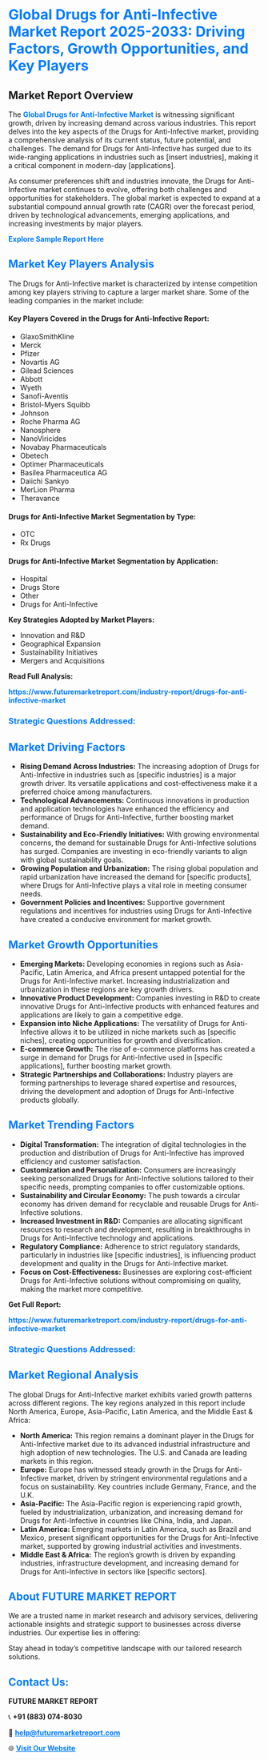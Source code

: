 <h1 style="color: #007BFF;">Global Drugs for Anti-Infective Market Report 2025-2033: Driving Factors, Growth Opportunities, and Key Players</h1>

<section id="overview">
<h2>Market Report Overview</h2>
<p>The <a href="https://www.futuremarketreport.com/industry-report/drugs-for-anti-infective-market" style="color: #007BFF; text-decoration: none;"><strong>Global Drugs for Anti-Infective Market</strong></a> is witnessing significant growth, driven by increasing demand across various industries. This report delves into the key aspects of the Drugs for Anti-Infective market, providing a comprehensive analysis of its current status, future potential, and challenges. The demand for Drugs for Anti-Infective has surged due to its wide-ranging applications in industries such as [insert industries], making it a critical component in modern-day [applications].</p>
<p>As consumer preferences shift and industries innovate, the Drugs for Anti-Infective market continues to evolve, offering both challenges and opportunities for stakeholders. The global market is expected to expand at a substantial compound annual growth rate (CAGR) over the forecast period, driven by technological advancements, emerging applications, and increasing investments by major players.</p>
</section>

<section id="overview">
<p><a href="https://www.futuremarketreport.com/request-sample/reportId=112507" style="color: #007BFF; text-decoration: none;"><strong>Explore Sample Report Here</strong></a></p>
</section>

<section id="key-players">
<h2 style="color: #007BFF;">Market Key Players Analysis</h2>
<p>The Drugs for Anti-Infective market is characterized by intense competition among key players striving to capture a larger market share. Some of the leading companies in the market include:</p>
<h4>Key Players Covered in the Drugs for Anti-Infective Report:</h4>
<ul><li>GlaxoSmithKline</li><li>Merck</li><li>Pfizer</li><li>Novartis AG</li><li>Gilead Sciences</li><li>Abbott</li><li>Wyeth</li><li>Sanofi-Aventis</li><li>Bristol-Myers Squibb</li><li>Johnson</li><li>Roche Pharma AG</li><li>Nanosphere</li><li>NanoViricides</li><li>Novabay Pharmaceuticals</li><li>Obetech</li><li>Optimer Pharmaceuticals</li><li>Basilea Pharmaceutica AG</li><li>Daiichi Sankyo</li><li>MerLion Pharma</li><li>Theravance</li></ul>
<h4>Drugs for Anti-Infective Market Segmentation by Type:</h4>
<ul><li>OTC</li><li>Rx Drugs</li></ul>

<h4>Drugs for Anti-Infective Market Segmentation by Application:</h4>
<ul><li>Hospital</li><li>Drugs Store</li><li>Other</li><li>Drugs for Anti-Infective</li></ul>
<p><strong>Key Strategies Adopted by Market Players:</strong></p>
<ul>
<li>Innovation and R&D</li>
<li>Geographical Expansion</li>
<li>Sustainability Initiatives</li>
<li>Mergers and Acquisitions</li>
</ul>
</section>

<section>
<p><strong>Read Full Analysis: </strong></p><a href="https://www.futuremarketreport.com/industry-report/drugs-for-anti-infective-market" style="color: #007BFF; text-decoration: none;"><strong>https://www.futuremarketreport.com/industry-report/drugs-for-anti-infective-market</strong></a>
<h3 style="color: #007BFF;">Strategic Questions Addressed:</h3>
</section>

<section id="driving-factors">
<h2 style="color: #007BFF;">Market Driving Factors</h2>
<ul>
<li><strong>Rising Demand Across Industries:</strong> The increasing adoption of Drugs for Anti-Infective in industries such as [specific industries] is a major growth driver. Its versatile applications and cost-effectiveness make it a preferred choice among manufacturers.</li>
<li><strong>Technological Advancements:</strong> Continuous innovations in production and application technologies have enhanced the efficiency and performance of Drugs for Anti-Infective, further boosting market demand.</li>
<li><strong>Sustainability and Eco-Friendly Initiatives:</strong> With growing environmental concerns, the demand for sustainable Drugs for Anti-Infective solutions has surged. Companies are investing in eco-friendly variants to align with global sustainability goals.</li>
<li><strong>Growing Population and Urbanization:</strong> The rising global population and rapid urbanization have increased the demand for [specific products], where Drugs for Anti-Infective plays a vital role in meeting consumer needs.</li>
<li><strong>Government Policies and Incentives:</strong> Supportive government regulations and incentives for industries using Drugs for Anti-Infective have created a conducive environment for market growth.</li>
</ul>
</section>

<section id="growth-opportunities">
<h2 style="color: #007BFF;">Market Growth Opportunities</h2>
<ul>
<li><strong>Emerging Markets:</strong> Developing economies in regions such as Asia-Pacific, Latin America, and Africa present untapped potential for the Drugs for Anti-Infective market. Increasing industrialization and urbanization in these regions are key growth drivers.</li>
<li><strong>Innovative Product Development:</strong> Companies investing in R&D to create innovative Drugs for Anti-Infective products with enhanced features and applications are likely to gain a competitive edge.</li>
<li><strong>Expansion into Niche Applications:</strong> The versatility of Drugs for Anti-Infective allows it to be utilized in niche markets such as [specific niches], creating opportunities for growth and diversification.</li>
<li><strong>E-commerce Growth:</strong> The rise of e-commerce platforms has created a surge in demand for Drugs for Anti-Infective used in [specific applications], further boosting market growth.</li>
<li><strong>Strategic Partnerships and Collaborations:</strong> Industry players are forming partnerships to leverage shared expertise and resources, driving the development and adoption of Drugs for Anti-Infective products globally.</li>
</ul>
</section>

<section id="trending-factors">
<h2 style="color: #007BFF;">Market Trending Factors</h2>
<ul>
<li><strong>Digital Transformation:</strong> The integration of digital technologies in the production and distribution of Drugs for Anti-Infective has improved efficiency and customer satisfaction.</li>
<li><strong>Customization and Personalization:</strong> Consumers are increasingly seeking personalized Drugs for Anti-Infective solutions tailored to their specific needs, prompting companies to offer customizable options.</li>
<li><strong>Sustainability and Circular Economy:</strong> The push towards a circular economy has driven demand for recyclable and reusable Drugs for Anti-Infective solutions.</li>
<li><strong>Increased Investment in R&D:</strong> Companies are allocating significant resources to research and development, resulting in breakthroughs in Drugs for Anti-Infective technology and applications.</li>
<li><strong>Regulatory Compliance:</strong> Adherence to strict regulatory standards, particularly in industries like [specific industries], is influencing product development and quality in the Drugs for Anti-Infective market.</li>
<li><strong>Focus on Cost-Effectiveness:</strong> Businesses are exploring cost-efficient Drugs for Anti-Infective solutions without compromising on quality, making the market more competitive.</li>
</ul>
</section>

<section>
<p><strong>Get Full Report: </strong></p><a href="https://www.futuremarketreport.com/industry-report/drugs-for-anti-infective-market" style="color: #007BFF; text-decoration: none;"><strong>https://www.futuremarketreport.com/industry-report/drugs-for-anti-infective-market</strong></a>
<h3 style="color: #007BFF;">Strategic Questions Addressed:</h3>
</section>


<section id="regional-analysis">
<h2 style="color: #007BFF;">Market Regional Analysis</h2>
<p>The global Drugs for Anti-Infective market exhibits varied growth patterns across different regions. The key regions analyzed in this report include North America, Europe, Asia-Pacific, Latin America, and the Middle East & Africa:</p>
<ul>
<li><strong>North America:</strong> This region remains a dominant player in the Drugs for Anti-Infective market due to its advanced industrial infrastructure and high adoption of new technologies. The U.S. and Canada are leading markets in this region.</li>
<li><strong>Europe:</strong> Europe has witnessed steady growth in the Drugs for Anti-Infective market, driven by stringent environmental regulations and a focus on sustainability. Key countries include Germany, France, and the U.K.</li>
<li><strong>Asia-Pacific:</strong> The Asia-Pacific region is experiencing rapid growth, fueled by industrialization, urbanization, and increasing demand for Drugs for Anti-Infective in countries like China, India, and Japan.</li>
<li><strong>Latin America:</strong> Emerging markets in Latin America, such as Brazil and Mexico, present significant opportunities for the Drugs for Anti-Infective market, supported by growing industrial activities and investments.</li>
<li><strong>Middle East & Africa:</strong> The region’s growth is driven by expanding industries, infrastructure development, and increasing demand for Drugs for Anti-Infective in sectors like [specific sectors].</li>
</ul>
</section>

<footer>
<h2 style="color: #007BFF;">About FUTURE MARKET REPORT</h2>
<p>We are a trusted name in market research and advisory services, delivering actionable insights and strategic support to businesses across diverse industries. Our expertise lies in offering:</p>

<p>Stay ahead in today’s competitive landscape with our tailored research solutions.</p>

<h2 style="color: #007BFF;">Contact Us:</h2>
<p><strong>FUTURE MARKET REPORT</strong></p>
<p>📞 <strong>+91 (883) 074-8030</strong></p>
<p>📧 <strong><a href="mailto:help@futuremarketreport.com" style="color: #007BFF;">help@futuremarketreport.com</a></strong></p>
<p>🌐 <strong><a href="https://www.futuremarketreport.com/" style="color: #007BFF;">Visit Our Website</a></strong></p>
</footer>
